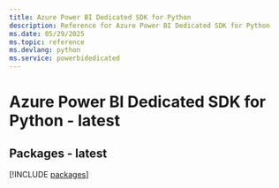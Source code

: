 ```yaml
---
title: Azure Power BI Dedicated SDK for Python
description: Reference for Azure Power BI Dedicated SDK for Python
ms.date: 05/29/2025
ms.topic: reference
ms.devlang: python
ms.service: powerbidedicated
---
```

# Azure Power BI Dedicated SDK for Python - latest
## Packages - latest
[!INCLUDE [packages](power-bi-dedicated-index.md)]